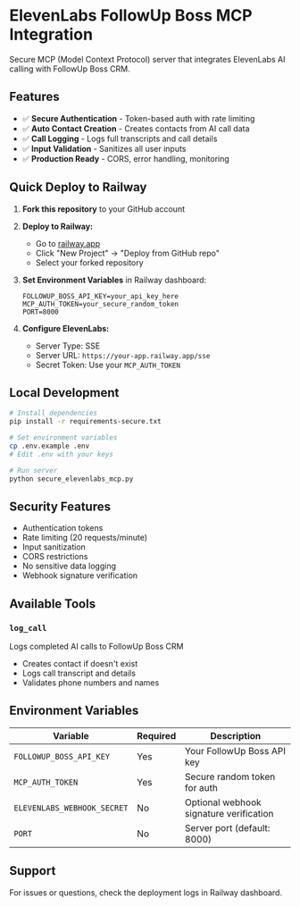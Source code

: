 # ElevenLabs FollowUp Boss MCP Integration

Secure MCP (Model Context Protocol) server that integrates ElevenLabs AI calling with FollowUp Boss CRM.

## Features

- ✅ **Secure Authentication** - Token-based auth with rate limiting
- ✅ **Auto Contact Creation** - Creates contacts from AI call data  
- ✅ **Call Logging** - Logs full transcripts and call details
- ✅ **Input Validation** - Sanitizes all user inputs
- ✅ **Production Ready** - CORS, error handling, monitoring

## Quick Deploy to Railway

1. **Fork this repository** to your GitHub account

2. **Deploy to Railway:**
   - Go to [railway.app](https://railway.app) 
   - Click "New Project" → "Deploy from GitHub repo"
   - Select your forked repository

3. **Set Environment Variables** in Railway dashboard:
   ```
   FOLLOWUP_BOSS_API_KEY=your_api_key_here
   MCP_AUTH_TOKEN=your_secure_random_token
   PORT=8000
   ```

4. **Configure ElevenLabs:**
   - Server Type: SSE
   - Server URL: `https://your-app.railway.app/sse`
   - Secret Token: Use your `MCP_AUTH_TOKEN`

## Local Development

```bash
# Install dependencies
pip install -r requirements-secure.txt

# Set environment variables
cp .env.example .env
# Edit .env with your keys

# Run server
python secure_elevenlabs_mcp.py
```

## Security Features

- Authentication tokens
- Rate limiting (20 requests/minute)
- Input sanitization 
- CORS restrictions
- No sensitive data logging
- Webhook signature verification

## Available Tools

### `log_call`
Logs completed AI calls to FollowUp Boss CRM
- Creates contact if doesn't exist
- Logs call transcript and details
- Validates phone numbers and names

## Environment Variables

| Variable | Required | Description |
|----------|----------|-------------|
| `FOLLOWUP_BOSS_API_KEY` | Yes | Your FollowUp Boss API key |
| `MCP_AUTH_TOKEN` | Yes | Secure random token for auth |
| `ELEVENLABS_WEBHOOK_SECRET` | No | Optional webhook signature verification |
| `PORT` | No | Server port (default: 8000) |

## Support

For issues or questions, check the deployment logs in Railway dashboard.
